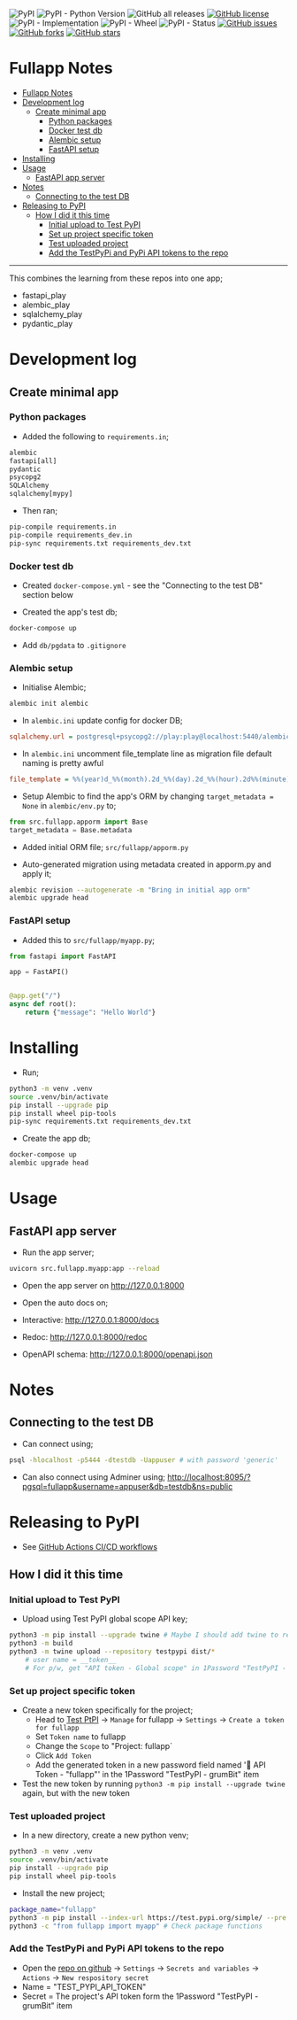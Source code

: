 ![PyPI](https://img.shields.io/pypi/v/fullapp)
![PyPI - Python Version](https://img.shields.io/pypi/pyversions/fullapp)
![GitHub all releases](https://img.shields.io/github/downloads/grumbit/fullapp/total)
[![GitHub license](https://img.shields.io/github/license/grumbit/fullapp)](https://github.com/grumbit/fullapp/blob/master/LICENSE)
![PyPI - Implementation](https://img.shields.io/pypi/implementation/fullapp)
![PyPI - Wheel](https://img.shields.io/pypi/wheel/fullapp)
![PyPI - Status](https://img.shields.io/pypi/status/fullapp)
[![GitHub issues](https://img.shields.io/github/issues/grumbit/fullapp)](https://github.com/grumbit/fullapp/issues)
[![GitHub forks](https://img.shields.io/github/forks/grumbit/fullapp)](https://github.com/grumbit/fullapp/network)
[![GitHub stars](https://img.shields.io/github/stars/grumbit/fullapp)](https://github.com/grumbit/fullapp/stargazers)

# Fullapp Notes  
<!-- omit in toc -->

<!-- @import "[TOC]" {cmd="toc" depthFrom=1 depthTo=6 orderedList=false} -->

<!-- code_chunk_output -->

- [Fullapp Notes](#fullapp-notes)
- [Development log](#development-log)
  - [Create minimal app](#create-minimal-app)
    - [Python packages](#python-packages)
    - [Docker test db](#docker-test-db)
    - [Alembic setup](#alembic-setup)
    - [FastAPI setup](#fastapi-setup)
- [Installing](#installing)
- [Usage](#usage)
  - [FastAPI app server](#fastapi-app-server)
- [Notes](#notes)
  - [Connecting to the test DB](#connecting-to-the-test-db)
- [Releasing to PyPI](#releasing-to-pypi)
  - [How I did it this time](#how-i-did-it-this-time)
    - [Initial upload to Test PyPI](#initial-upload-to-test-pypi)
    - [Set up project specific token](#set-up-project-specific-token)
    - [Test uploaded project](#test-uploaded-project)
    - [Add the TestPyPi and PyPi API tokens to the repo](#add-the-testpypi-and-pypi-api-tokens-to-the-repo)

<!-- /code_chunk_output -->

---

This combines the learning from these repos into one app;

- fastapi_play
- alembic_play
- sqlalchemy_play
- pydantic_play

# Development log

## Create minimal app

### Python packages

- Added the following to `requirements.in`;

```txt
alembic
fastapi[all]
pydantic
psycopg2
SQLAlchemy
sqlalchemy[mypy]
```

- Then ran;

```bash
pip-compile requirements.in
pip-compile requirements_dev.in
pip-sync requirements.txt requirements_dev.txt 
```

### Docker test db

- Created `docker-compose.yml` - see the "Connecting to the test DB" section below

- Created the app's test db;

```bash
docker-compose up
```

- Add `db/pgdata` to `.gitignore`

### Alembic setup

- Initialise Alembic;

```bash
alembic init alembic
```

- In `alembic.ini` update config for docker DB;

```ini
sqlalchemy.url = postgresql+psycopg2://play:play@localhost:5440/alembicplay
```

- In `alembic.ini` uncomment file_template line as migration file default naming is pretty awful

```ini
file_template = %%(year)d_%%(month).2d_%%(day).2d_%%(hour).2d%%(minute).2d-%%(rev)s_%%(slug)s
```

- Setup Alembic to find the app's ORM by changing `target_metadata = None` in `alembic/env.py` to;

```python
from src.fullapp.apporm import Base
target_metadata = Base.metadata
```

- Added initial ORM file; `src/fullapp/apporm.py`

- Auto-generated migration using metadata created in apporm.py and apply it;

```bash
alembic revision --autogenerate -m "Bring in initial app orm"
alembic upgrade head
```

### FastAPI setup

- Added this to `src/fullapp/myapp.py`;

```python
from fastapi import FastAPI

app = FastAPI()


@app.get("/")
async def root():
    return {"message": "Hello World"}
```

# Installing

- Run;

```bash
python3 -m venv .venv
source .venv/bin/activate
pip install --upgrade pip
pip install wheel pip-tools
pip-sync requirements.txt requirements_dev.txt
```

- Create the app db;

```bash
docker-compose up
alembic upgrade head
```

# Usage

## FastAPI app server

- Run the app server;

```bash
uvicorn src.fullapp.myapp:app --reload
```

- Open the app server on <http://127.0.0.1:8000>

- Open the auto docs on;
- Interactive: <http://127.0.0.1:8000/docs>
- Redoc: <http://127.0.0.1:8000/redoc>
- OpenAPI schema: <http://127.0.0.1:8000/openapi.json>

# Notes

## Connecting to the test DB

- Can connect using;

```bash
psql -hlocalhost -p5444 -dtestdb -Uappuser # with password 'generic'
```

- Can also connect using Adminer using; <http://localhost:8095/?pgsql=fullapp&username=appuser&db=testdb&ns=public>

# Releasing to PyPI

- See [GitHub Actions CI/CD workflows](https://github.com/grumBit/python_packaging_example/blob/master/README.md#github-actions-cicd-workflows)

## How I did it this time

### Initial upload to Test PyPI

- Upload using Test PyPI global scope API key;

```bash
python3 -m pip install --upgrade twine # Maybe I should add twine to requirements_dev.in?
python3 -m build
python3 -m twine upload --repository testpypi dist/*
    # user name = __token__
    # For p/w, get "API token - Global scope" in 1Password "TestPyPI - grumBit" item 
```

### Set up project specific token

- Create a new token specifically for the project;
  - Head to [Test PtPI](https://test.pypi.org/manage/projects/) -> `Manage` for fullapp -> `Settings` -> `Create a token for fullapp`
  - Set `Token name` to fullapp
  - Change the `Scope` to "Project: fullapp`
  - Click `Add Token`
  - Add the generated token in a new password field named '🔑 API Token - "fullapp"' in the 1Password "TestPyPI - grumBit" item
- Test the new token by running `python3 -m pip install --upgrade twine` again, but with the new token

### Test uploaded project

- In a new directory, create a new python venv;

```bash
python3 -m venv .venv
source .venv/bin/activate
pip install --upgrade pip
pip install wheel pip-tools
```

- Install the new project;

```bash
package_name="fullapp"
python3 -m pip install --index-url https://test.pypi.org/simple/ --pre ${package_name}  # Check the package can be installed
python3 -c "from fullapp import myapp" # Check package functions
```

### Add the TestPyPi and PyPi API tokens to the repo

- Open the [repo on github](https://github.com/grumBit/fullapp) -> `Settings` -> `Secrets and variables` -> `Actions` -> `New respository secret`
- Name = "TEST_PYPI_API_TOKEN"
- Secret = The project's API token form the 1Password "TestPyPI - grumBit" item
